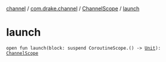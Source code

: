 [channel](../../index.md) / [com.drake.channel](../index.md) / [ChannelScope](index.md) / [launch](./launch.md)

# launch

`open fun launch(block: suspend CoroutineScope.() -> `[`Unit`](https://kotlinlang.org/api/latest/jvm/stdlib/kotlin/-unit/index.html)`): `[`ChannelScope`](index.md)